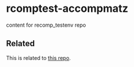 # rcomptest-accompmatz
content for recomp_testenv repo


Related
-------

This is related to [this repo](https://github.com/fomightez/rcomp_testenv).
